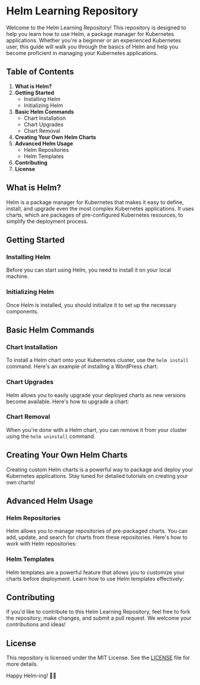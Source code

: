 # Helm Learning Repository

Welcome to the Helm Learning Repository! This repository is designed to help you learn how to use Helm, a package manager for Kubernetes applications. Whether you're a beginner or an experienced Kubernetes user, this guide will walk you through the basics of Helm and help you become proficient in managing your Kubernetes applications.

## Table of Contents

1. **What is Helm?**
2. **Getting Started**
   - Installing Helm
   - Initializing Helm
3. **Basic Helm Commands**
   - Chart Installation
   - Chart Upgrades
   - Chart Removal
4. **Creating Your Own Helm Charts**
5. **Advanced Helm Usage**
   - Helm Repositories
   - Helm Templates
6. **Contributing**
7. **License**

## What is Helm?

Helm is a package manager for Kubernetes that makes it easy to define, install, and upgrade even the most complex Kubernetes applications. It uses charts, which are packages of pre-configured Kubernetes resources, to simplify the deployment process.

## Getting Started

### Installing Helm

Before you can start using Helm, you need to install it on your local machine.

### Initializing Helm

Once Helm is installed, you should initialize it to set up the necessary components.

## Basic Helm Commands

### Chart Installation

To install a Helm chart onto your Kubernetes cluster, use the `helm install` command. Here's an example of installing a WordPress chart:

### Chart Upgrades

Helm allows you to easily upgrade your deployed charts as new versions become available. Here's how to upgrade a chart:

### Chart Removal

When you're done with a Helm chart, you can remove it from your cluster using the `helm uninstall` command.

## Creating Your Own Helm Charts

Creating custom Helm charts is a powerful way to package and deploy your Kubernetes applications. Stay tuned for detailed tutorials on creating your own charts!

## Advanced Helm Usage

### Helm Repositories

Helm allows you to manage repositories of pre-packaged charts. You can add, update, and search for charts from these repositories. Here's how to work with Helm repositories:

### Helm Templates

Helm templates are a powerful feature that allows you to customize your charts before deployment. Learn how to use Helm templates effectively:

## Contributing

If you'd like to contribute to this Helm Learning Repository, feel free to fork the repository, make changes, and submit a pull request. We welcome your contributions and ideas!

## License

This repository is licensed under the MIT License. See the [LICENSE](LICENSE) file for more details.

Happy Helm-ing! 🚢🎩
